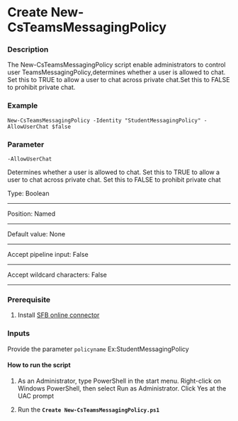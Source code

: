 # Create New-CsTeamsMessagingPolicy

### Description
The New-CsTeamsMessagingPolicy script enable administrators to control user TeamsMessagingPolicy,determines whether a user is allowed to chat. Set this to TRUE to allow a user to chat across private chat.Set this to FALSE to prohibit private chat. 

### Example
    New-CsTeamsMessagingPolicy -Identity "StudentMessagingPolicy" -AllowUserChat $false

### Parameter
`-AllowUserChat`

Determines whether a user is allowed to chat. Set this to TRUE to allow a user to chat across private chat. Set this to FALSE to prohibit private chat

Type:	                               Boolean 
 * * *
Position:	                           Named
- - -
Default value:                         None
- - -
Accept pipeline input:	               False
* * *
Accept wildcard characters:	           False
* * *

### Prerequisite
1)	Install [SFB online connector](https://www.microsoft.com/en-us/download/details.aspx?id=39366)

### Inputs
Provide the parameter
`policyname` Ex:StudentMessagingPolicy

#### How to run the script

1. As an Administrator, type PowerShell in the start menu. Right-click on Windows PowerShell, then select Run as Administrator.
Click Yes at the UAC prompt

2)	Run the **`Create New-CsTeamsMessagingPolicy.ps1`**
